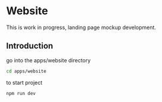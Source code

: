 # Website

This is work in progress, landing page mockup development.

## Introduction
go into the apps/website directory

```bash
cd apps/website
``` 

to start project

```bash
npm run dev
``` 

